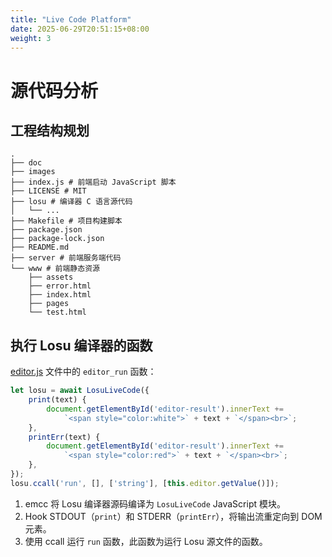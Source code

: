 ```yaml
---
title: "Live Code Platform"
date: 2025-06-29T20:51:15+08:00
weight: 3
---
```


# 源代码分析

## 工程结构规划 

```
.
├── doc
├── images
├── index.js # 前端启动 JavaScript 脚本
├── LICENSE # MIT
├── losu # 编译器 C 语言源代码
│   └── ...
├── Makefile # 项目构建脚本
├── package.json
├── package-lock.json
├── README.md
├── server # 前端服务端代码
└── www # 前端静态资源
    ├── assets
    ├── error.html
    ├── index.html
    ├── pages
    └── test.html
```

## 执行 Losu 编译器的函数

[editor.js](https://github.com/beatrice-os-team/live-code-platform/blob/main/www/assets/js/editor.js#L53-L64) 文件中的 `editor_run` 函数：

```javascript
let losu = await LosuLiveCode({
    print(text) {
        document.getElementById('editor-result').innerText +=
            `<span style="color:white">` + text + `</span><br>`;
    },
    printErr(text) {
        document.getElementById('editor-result').innerText +=
            `<span style="color:red">` + text + `</span><br>`;
    },
});
losu.ccall('run', [], ['string'], [this.editor.getValue()]);
```

1. emcc 将 Losu 编译器源码编译为 `LosuLiveCode` JavaScript 模块。
2. Hook STDOUT（`print`）和 STDERR（`printErr`），将输出流重定向到 DOM 元素。
3. 使用 ccall 运行 `run` 函数，此函数为运行 Losu 源文件的函数。
